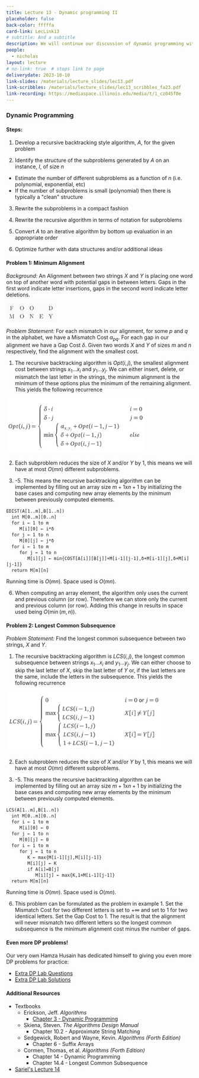 ```yaml
---
title: Lecture 13 - Dynamic programming II
placeholder: false
back-color: fffffa
card-link: LecLink13
# subtitle: And a subtitle
description: We will continue our discussion of dynamic programming with the edit-distance and common subsequence problem(s). We'll also discuss the general formula for dynamic programming problems. 
people:
  - nicholas
layout: lecture
# no-link: true  # stops link to page 
deliverydate: 2023-10-10
link-slides: /materials/lecture_slides/lec13.pdf
link-scribbles: /materials/lecture_slides/lec13_scribbles_fa23.pdf
link-recording: https://mediaspace.illinois.edu/media/t/1_cz045f0e
---
```


### Dynamic Programming
#### **Steps**:
1. Develop a recursive backtracking style algorithm, $A$, for the given problem

2. Identify the structure of the subproblems generated by $A$ on an instance, $I$, of size $n$
- Estimate the number of different subproblems as a function of $n$ (i.e. polynomial, exponential, etc)
- If the number of subproblems is small (polynomial) then there is typically a "clean" structure

3. Rewrite the subproblems in a compact fashion

4. Rewrite the recursive algorithm in terms of notation for subproblems

5. Convert $A$ to an iterative algorithm by bottom up evaluation in an appropriate order

6. Optimize further with data structures and/or additional ideas


#### **Problem 1: Minimum Alignment**

*Background:* An Alignment between two strings $X$ and $Y$ is placing one word on top of another word with potential gaps in between letters. Gaps in the first word indicate letter insertions, gaps in the second word indicate letter deletions.

<img src="/img/lectures/Lec14/lec14_fig1.PNG" alt="Example3" style="height: 50px;">
 
*Problem Statement:* For each mismatch in our alignment, for some $p$ and $q$ in the alphabet, we have a Mismatch Cost $\alpha_{pq}$. For each gap in our alignment we have a Gap Cost $\delta$. Given two words $X$ and $Y$ of sizes $m$ and $n$ respectively, find the alignment with the smallest cost.

1. The recursive backtracking algorithm is $Opt(i,j)$, the smallest alignment cost between strings $x_1 ... x_i$ and $y_1 ... y_j$. We can either insert, delete, or mismatch the last letter in the strings, the minimum alignment is the minimum of these options plus the minimum of the remaining alignment. This yields the following recurrence 

<img src="/img/lectures/Lec14/lec14_ex1_rec.PNG" alt="Example3" style="height: 150px;">

2. Each subproblem reduces the size of $X$ and/or $Y$ by 1, this means we will have at most $O(mn)$ different subproblems.

3. -5. This means the recursive backtracking algorithm can be implemented by filling out an array size $m+1$x$n+1$ by initializing the base cases and computing new array elements by the minimum between previously computed elements. 

```
EDIST(A[1..m],B[1..n])
  int M[0..m][0..n]
  for i ← 1 to m
     M[i][0] ← i*δ
  for j ← 1 to n
     M[0][j] ← j*δ
  for i ← 1 to m
     for j ← 1 to n
        M[i][j] ← min{COST[A[i]][B[j]]+M[i-1][j-1],δ+M[i-1][j],δ+M[i][j-1]}
  return M[m][n]
```

Running time is $O(mn)$. Space used is $O(mn)$.

6. When  computing an array element, the algorithm only uses the current and previous column (or row). Therefore we can store only the current and previous column (or row). Adding this change in results in space used being $O(\min(m,n))$. 



#### **Problem 2: Longest Common Subsequence**

*Problem Statement:* Find the longest common subsequence between two strings, $X$ and $Y$.

1. The recursive backtracking algorithm is $LCS(i,j)$, the longest common subsequence between strings $x_1 ... x_i$ and $y_1 ... y_j$. We can either choose to skip the last letter of $X$, skip the last letter of $Y$ or, if the last letters are the same, include the letters in the subsequence. This yields the following recurrence 

<img src="/img/lectures/Lec14/lec14_ex2_rec.PNG" alt="Example3" style="height: 165px;">

2. Each subproblem reduces the size of $X$ and/or $Y$ by 1, this means we will have at most $O(mn)$ different subproblems.

3. -5. This means the recursive backtracking algorithm can be implemented by filling out an array size $m+1$x$n+1$ by initializing the base cases and computing new array elements by the minimum between previously computed elements. 

```
LCS(A[1..m],B[1..n])
  int M[0..m][0..n]
  for i ← 1 to m
     M[i][0] ← 0
  for j ← 1 to n
     M[0][j] ← 0
  for i ← 1 to m
     for j ← 1 to n
        K ← max{M[i-1][j],M[i][j-1]}
        M[i][j] ← K
        if A[i]=B[j]
           M[i][j] ← max{K,1+M[i-1][j-1]}
  return M[m][n]
```

Running time is $O(mn)$. Space used is $O(mn)$.

6. This problem can be formulated as the problem in example 1. Set the Mismatch Cost for two different letters is set to $+\infty$ and set to $1$ for two identical letters. Set the Gap Cost to $1$. The result is that the alignment will never mismatch two different letters so the longest common subsequence is the minimum alignment cost minus the number of gaps. 


<h4> Even more DP problems! </h4>

Our very own Hamza Husain has dedicated himself to giving you even more DP problems for practice: 
- [Extra DP Lab Questions](/materials/extra_content/lab12-new.pdf)
- [Extra DP Lab Solutions](/materials/extra_content/lab12-sol-new.pdf)

<h4>Additional Resources</h4>

* Textbooks 
  * Erickson, Jeff. *Algorithms* 
	* [Chapter 3 - Dynamic Programming](https://jeffe.cs.illinois.edu/teaching/algorithms/book/03-dynprog.pdf)
  * Skiena, Steven. *The Algorithms Design Manual*
    * Chapter 10.2 - Approximate String Matching
  * Sedgewick, Robert and Wayne, Kevin. *Algorithms (Forth Edition)*
    * Chapter 6 - Suffix Arrays
  * Cormen, Thomas, et al. *Algorithms (Forth Edition)*
    * Chapter 14 - Dynamic Programming 
    * Chapter 14.4 - Longest Common Subsequence 
* [Sariel's Lecture 14](https://www.youtube.com/watch?v=o4gOGiBXT2g&list=PLaEwgrahG-Lq_ux1_o3TqFX-vWXh0uLLK&pp=iAQB) 








